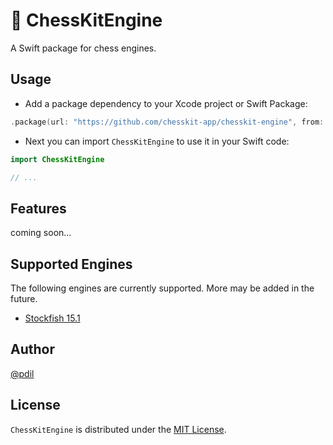 # 🤖 ChessKitEngine

A Swift package for chess engines.

## Usage

* Add a package dependency to your Xcode project or Swift Package:
``` swift
.package(url: "https://github.com/chesskit-app/chesskit-engine", from: "0.1.0")
```

* Next you can import `ChessKitEngine` to use it in your Swift code:
``` swift
import ChessKitEngine

// ...

```

## Features

coming soon...

## Supported Engines

The following engines are currently supported. More may be added in the future.

* [Stockfish 15.1](https://github.com/official-stockfish/Stockfish)

## Author

[@pdil](https://github.com/pdil)

## License

`ChessKitEngine` is distributed under the [MIT License](https://github.com/chesskit-app/chesskit-engine/blob/master/LICENSE).
